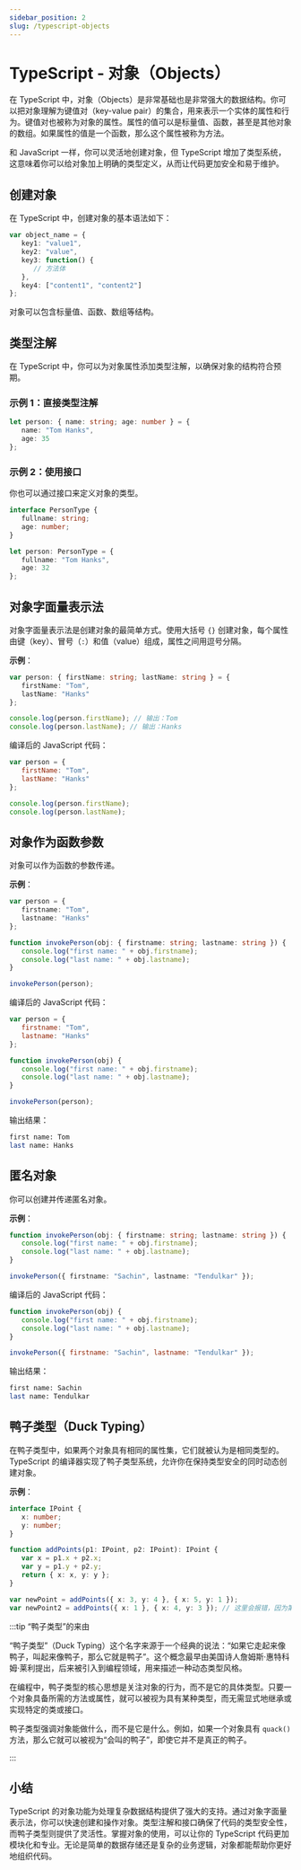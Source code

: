 ```yaml
---
sidebar_position: 2
slug: /typescript-objects
---
```


# TypeScript - 对象（Objects）

在 TypeScript 中，对象（Objects）是非常基础也是非常强大的数据结构。你可以把对象理解为键值对（key-value pair）的集合，用来表示一个实体的属性和行为。键值对也被称为对象的属性。属性的值可以是标量值、函数，甚至是其他对象的数组。如果属性的值是一个函数，那么这个属性被称为方法。

和 JavaScript 一样，你可以灵活地创建对象，但 TypeScript 增加了类型系统，这意味着你可以给对象加上明确的类型定义，从而让代码更加安全和易于维护。



## 创建对象

在 TypeScript 中，创建对象的基本语法如下：

```typescript
var object_name = {
   key1: "value1",
   key2: "value",
   key3: function() {
      // 方法体
   },
   key4: ["content1", "content2"]
};
```

对象可以包含标量值、函数、数组等结构。



## 类型注解

在 TypeScript 中，你可以为对象属性添加类型注解，以确保对象的结构符合预期。

### 示例 1：直接类型注解

```typescript
let person: { name: string; age: number } = {
   name: "Tom Hanks",
   age: 35
};
```

### 示例 2：使用接口

你也可以通过接口来定义对象的类型。

```typescript
interface PersonType {
   fullname: string;
   age: number;
}

let person: PersonType = {
   fullname: "Tom Hanks",
   age: 32
};
```



## 对象字面量表示法

对象字面量表示法是创建对象的最简单方式。使用大括号 `{}` 创建对象，每个属性由键（key）、冒号（`:`）和值（value）组成，属性之间用逗号分隔。

**示例**：

```typescript
var person: { firstName: string; lastName: string } = {
   firstName: "Tom",
   lastName: "Hanks"
};

console.log(person.firstName); // 输出：Tom
console.log(person.lastName); // 输出：Hanks
```

编译后的 JavaScript 代码：

```javascript
var person = {
   firstName: "Tom",
   lastName: "Hanks"
};

console.log(person.firstName);
console.log(person.lastName);
```



## 对象作为函数参数

对象可以作为函数的参数传递。

**示例**：

```typescript
var person = {
   firstname: "Tom",
   lastname: "Hanks"
};

function invokePerson(obj: { firstname: string; lastname: string }) {
   console.log("first name: " + obj.firstname);
   console.log("last name: " + obj.lastname);
}

invokePerson(person);
```

编译后的 JavaScript 代码：

```javascript
var person = {
   firstname: "Tom",
   lastname: "Hanks"
};

function invokePerson(obj) {
   console.log("first name: " + obj.firstname);
   console.log("last name: " + obj.lastname);
}

invokePerson(person);
```

输出结果：

```bash
first name: Tom
last name: Hanks
```



## 匿名对象

你可以创建并传递匿名对象。

**示例**：

```typescript
function invokePerson(obj: { firstname: string; lastname: string }) {
   console.log("first name: " + obj.firstname);
   console.log("last name: " + obj.lastname);
}

invokePerson({ firstname: "Sachin", lastname: "Tendulkar" });
```

编译后的 JavaScript 代码：

```javascript
function invokePerson(obj) {
   console.log("first name: " + obj.firstname);
   console.log("last name: " + obj.lastname);
}

invokePerson({ firstname: "Sachin", lastname: "Tendulkar" });
```

输出结果：

```bash
first name: Sachin
last name: Tendulkar
```



## 鸭子类型（Duck Typing）

在鸭子类型中，如果两个对象具有相同的属性集，它们就被认为是相同类型的。TypeScript 的编译器实现了鸭子类型系统，允许你在保持类型安全的同时动态创建对象。

**示例**：

```typescript
interface IPoint {
   x: number;
   y: number;
}

function addPoints(p1: IPoint, p2: IPoint): IPoint {
   var x = p1.x + p2.x;
   var y = p1.y + p2.y;
   return { x: x, y: y };
}

var newPoint = addPoints({ x: 3, y: 4 }, { x: 5, y: 1 });
var newPoint2 = addPoints({ x: 1 }, { x: 4, y: 3 }); // 这里会报错，因为第二个对象缺少 y 属性
```



:::tip “鸭子类型”的来由

“鸭子类型”（Duck Typing）这个名字来源于一个经典的说法：“如果它走起来像鸭子，叫起来像鸭子，那么它就是鸭子”。这个概念最早由美国诗人詹姆斯·惠特科姆·莱利提出，后来被引入到编程领域，用来描述一种动态类型风格。

在编程中，鸭子类型的核心思想是关注对象的行为，而不是它的具体类型。只要一个对象具备所需的方法或属性，就可以被视为具有某种类型，而无需显式地继承或实现特定的类或接口。

鸭子类型强调对象能做什么，而不是它是什么。例如，如果一个对象具有 `quack()` 方法，那么它就可以被视为“会叫的鸭子”，即使它并不是真正的鸭子。

:::



## 小结

TypeScript 的对象功能为处理复杂数据结构提供了强大的支持。通过对象字面量表示法，你可以快速创建和操作对象。类型注解和接口确保了代码的类型安全性，而鸭子类型则提供了灵活性。掌握对象的使用，可以让你的 TypeScript 代码更加模块化和专业。无论是简单的数据存储还是复杂的业务逻辑，对象都能帮助你更好地组织代码。
